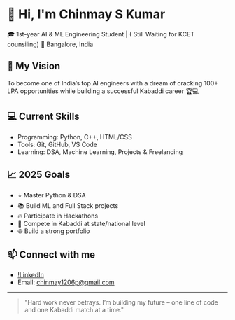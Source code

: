 
# 👋 Hi, I'm Chinmay S Kumar

🎓 1st-year AI & ML Engineering Student | ( Still Waiting for KCET counsiling)
📍 Bangalore, India

## 🚀 My Vision
To become one of India’s top AI engineers with a dream of cracking 100+ LPA opportunities while building a successful Kabaddi career 🏆💻

## 💻 Current Skills
- Programming: Python, C++, HTML/CSS
- Tools: Git, GitHub, VS Code
- Learning: DSA, Machine Learning, Projects & Freelancing

## 📈 2025 Goals
- ⭐ Master Python & DSA
- 📚 Build ML and Full Stack projects
- 🔥 Participate in Hackathons
- 🥇 Compete in Kabaddi at state/national level
- 🌐 Build a strong portfolio

## 📫 Connect with me
 - [!LinkedIn](www.linkedin.com/in/chinmay-s-kumar-3b1109372)
 - Email: chinmay1206p@gmail.com 

---

> "Hard work never betrays. I’m building my future – one line of code and one Kabaddi match at a time."

<!--
**Chinmay2007-03/Chinmay2007-03** is a ✨ _special_ ✨ repository because its `README.md` (this file) appears on your GitHub profile.

Here are some ideas to get you started:

- 🔭 I’m currently working on ...
- 🌱 I’m currently learning ...
- 👯 I’m looking to collaborate on ...
- 🤔 I’m looking for help with ...
- 💬 Ask me about ...
- 📫 How to reach me: ...
- 😄 Pronouns: ...
- ⚡ Fun fact: ...
-->
